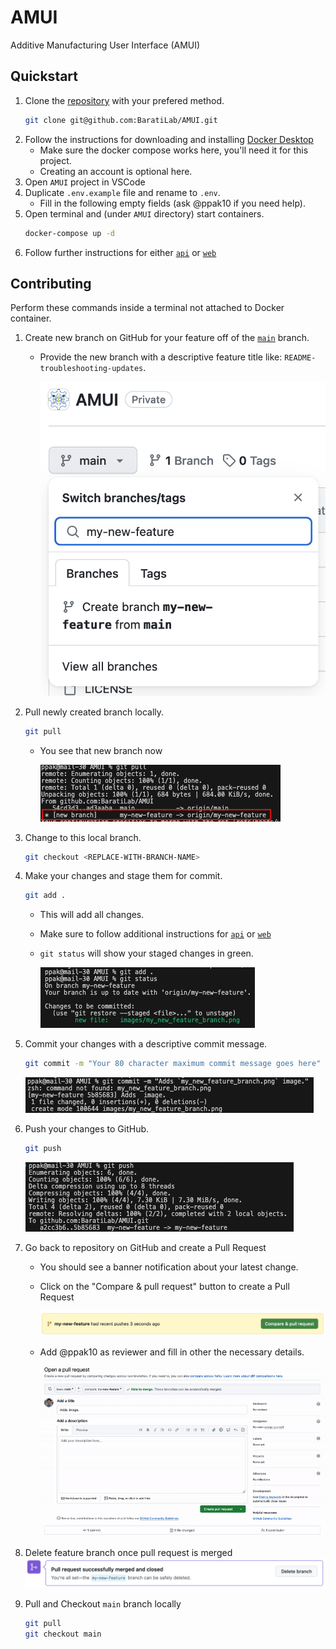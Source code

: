 # AMUI
Additive Manufacturing User Interface (AMUI)

## Quickstart
1. Clone the [repository]("https://github.com/BaratiLab/AMUI.git") with your prefered method.
    ```bash
    git clone git@github.com:BaratiLab/AMUI.git
    ```
2. Follow the instructions for downloading and installing [Docker Desktop]("https://www.docker.com/products/docker-desktop/")
    - Make sure the docker compose works here, you'll need it for this project.
    - Creating an account is optional here.
3. Open `AMUI` project in VSCode
4. Duplicate `.env.example` file and rename to `.env`.
    - Fill in the following empty fields (ask @ppak10 if you need help).
5. Open terminal and (under `AMUI` directory) start containers.
    ```bash
    docker-compose up -d
    ```
6. Follow further instructions for either [`api`](./api/README.md) or [`web`](./web/README.md)

## Contributing
Perform these commands inside a terminal not attached to Docker container.

1. Create new branch on GitHub for your feature off of the [`main`](https://github.com/BaratiLab/AMUI) branch.
    - Provide the new branch with a descriptive feature title like: `README-troubleshooting-updates`.

      ![image/new_branch.png](./images/new_branch.png)
2. Pull newly created branch locally.
    ```bash
    git pull
    ```
    - You see that new branch now

      ![image/new_branch_pull.png](./images/new_branch_pull.png)
3. Change to this local branch.
    ```bash
    git checkout <REPLACE-WITH-BRANCH-NAME> 
    ```
4. Make your changes and stage them for commit.
    ```bash
    git add .
    ```
    - This will add all changes.
    - Make sure to follow additional instructions for [`api`](./api/README.md) or [`web`](./web/README.md)
    - `git status` will show your staged changes in green.

      ![image/git_add_git_status](./images/git_add_git_status.png)
5. Commit your changes with a descriptive commit message.
    ```bash
    git commit -m "Your 80 character maximum commit message goes here"
    ```

    ![image/git_commit](./images/git_commit.png)
6. Push your changes to GitHub.
    ```bash
    git push
    ```

    ![image/git_push](./images/git_push.png)
7. Go back to repository on GitHub and create a Pull Request
    - You should see a banner notification about your latest change.
    - Click on the "Compare & pull request" button to create a Pull Request

      ![image/banner](./images/my_new_feature_update_notification.png)
    
    - Add @ppak10 as reviewer and fill in other the necessary details.

      ![image/make_pull_request](./images/make_pull_request.gif)

8. Delete feature branch once pull request is merged
    ![image/delete_branch](./images/delete_branch.png)
9. Pull and Checkout `main` branch locally
    ```bash
    git pull
    git checkout main
    ```
